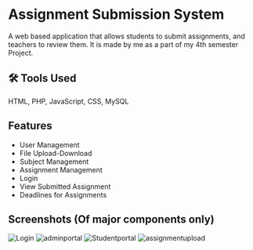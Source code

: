 
# Assignment Submission System

A web based application that allows students to submit assignments, and teachers to review them. It is made by me as a part of my 4th semester Project. 



## 🛠 Tools Used
HTML, PHP, JavaScript, CSS, MySQL


## Features

- User Management
- File Upload-Download
- Subject Management
- Assignment Management
- Login
- View Submitted Assignment
- Deadlines for Assignments


## Screenshots (Of major components only)

![Login](https://github.com/user-attachments/assets/cf0da9d4-a975-42ee-8b0e-a0cbb32af72f)
![adminportal](https://github.com/user-attachments/assets/41bb7bfe-f693-4cf9-9e1e-e3776a0eed76)
![Studentportal](https://github.com/user-attachments/assets/15a018ee-74fd-4d1d-86ae-bf79f45865f2)
![assignmentupload](https://github.com/user-attachments/assets/489c4ae1-e668-43e7-bf28-8804500c5527)

